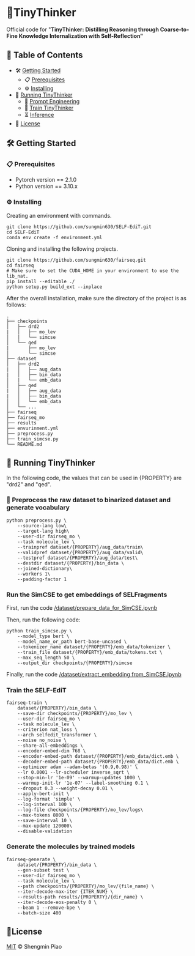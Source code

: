 # :star2:TinyThinker

Official code for "**TinyThinker: Distilling Reasoning through Coarse-to-Fine Knowledge Internalization with Self-Reflection"**

## :bookmark_tabs: Table of Contents

- :hammer_and_wrench: [Getting Started](#getting-started)
  - :clipboard: [Prerequisites](#prerequisites)
  - :gear: [Installing](#installing)
- :rocket: [Running TinyThinker](#rocket-running-tinythinker)
  - :memo: [Prompt Engineering](#prompt-engineering)
  - :dart: [Train TinyThinker](#train-tinythinker)
  - :hourglass_flowing_sand: [Inference](#inference)
- :page_facing_up: [License](#license)

## :hammer_and_wrench: Getting Started

### :clipboard: Prerequisites

* Pytorch version == 2.1.0
* Python version == 3.10.x

### :gear: Installing

Creating an environment with commands.

```
git clone https://github.com/sungmin630/SELF-EdiT.git
cd SELF-EdiT
conda env create -f environment.yml
```

Cloning and installing the following projects.

```
git clone https://github.com/sungmin630/fairseq.git
cd fairseq
# Make sure to set the CUDA_HOME in your environment to use the lib_nat.
pip install --editable ./
python setup.py build_ext --inplace
```

After the overall installation, make sure the directory of the project is as follows:
    
    .
    ├── checkpoints
    │   ├── drd2
    |   │   ├── mo_lev
    │   |   └── simcse
    │   └── qed
    |       ├── mo_lev
    │       └── simcse
    ├── dataset
    │   ├── drd2
    |   │   ├── aug_data
    |   │   ├── bin_data
    │   |   └── emb_data
    │   ├── qed
    |   │   ├── aug_data
    |   │   ├── bin_data
    │   │   └── emb_data
    │   └── ...    
    ├── fairseq
    ├── fairseq_mo
    ├── results
    ├── envurinment.yml
    ├── preprocess.py
    ├── train_simcse.py
    └── README.md

## :rocket: Running TinyThinker

In the following code, the values that can be used in {PROPERTY} are "drd2" and "qed".

### :file_folder: Preprocess the raw dataset to binarized dataset and generate vocabulary

```
python preprocess.py \
    --source-lang low\
    --target-lang high\
    --user-dir fairseq_mo \
    --task molecule_lev \
    --trainpref dataset/{PROPERTY}/aug_data/train\
    --validpref dataset/{PROPERTY}/aug_data/valid\
    --testpref dataset/{PROPERTY}/aug_data/test\
    --destdir dataset/{PROPERTY}/bin_data \
    --joined-dictionary\
    --workers 1\
    --padding-factor 1
```

### Run the SimCSE to get embeddings of SELFragments
First, run the code [/dataset/prepare_data_for_SimCSE.ipynb](https://github.com/sungmin630/SELF-EdiT/blob/main/dataset/prepare_data_for_SimCSE.ipynb)

Then, run the following code:
```
python train_simcse.py \
    --model_type bert \
    --model_name_or_path bert-base-uncased \
    --tokenizer_name dataset/{PROPERTY}/emb_data/tokenizer \
    --train_file dataset/{PROPERTY}/emb_data/tokens.txt \
    --max_seq_length 50 \
    --output_dir checkpoints/{PROPERTY}/simcse
```

Finally, run the code [/dataset/extract_embedding from_SimCSE.ipynb](https://github.com/sungmin630/SELF-EdiT/blob/main/dataset/extract_embedding_from_SimCSE.ipynb)

### Train the SELF-EdiT

```
fairseq-train \
    dataset/{PROPERTY}/bin_data \
    --save-dir checkpoints/{PROPERTY}/mo_lev \
    --user-dir fairseq_mo \
    --task molecule_lev \
    --criterion nat_loss \
    --arch selfedit_transformer \
    --noise no_noise \
    --share-all-embeddings \
    --encoder-embed-dim 768 \
    --encoder-embed-path dataset/{PROPERTY}/emb_data/dict.emb \
    --decoder-embed-path dataset/{PROPERTY}/emb_data/dict.emb \
    --optimizer adam --adam-betas '(0.9,0.98)' \
    --lr 0.0001 --lr-scheduler inverse_sqrt \
    --stop-min-lr '1e-09' --warmup-updates 1000 \
    --warmup-init-lr '1e-07' --label-smoothing 0.1 \
    --dropout 0.3 --weight-decay 0.01 \
    --apply-bert-init \
    --log-format 'simple' \
    --log-interval 100 \
    --log-file checkpoints/{PROPERTY}/mo_lev/logs\
    --max-tokens 8000 \
    --save-interval 10 \
    --max-update 120000\
    --disable-validation
```

### Generate the molecules by trained models

```
fairseq-generate \
    dataset/{PROPERTY}/bin_data \
    --gen-subset test \
    --user-dir fairseq_mo \
    --task molecule_lev \
    --path checkpoints/{PROPERTY}/mo_lev/{file_name} \
    --iter-decode-max-iter {ITER_NUM} \
    --results-path results/{PROPERTY}/{dir_name} \
    --iter-decode-eos-penalty 0 \
    --beam 1 --remove-bpe \
    --batch-size 400
```

## :page_facing_up:License

[MIT](LICENSE) © Shengmin Piao
